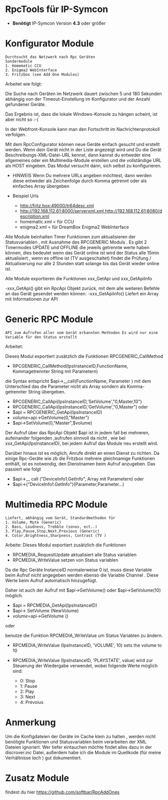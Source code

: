# RpcTools für IP-Symcon 
- **Benötigt** IP-Symcon Version **4.3** oder größer 


# Konfigurator Module 

	Durchsucht das Netzwerk nach Rpc Geräten
	Sondermodule
	1. Homematic CCU
	2. Enigma2 WebInterface
	3. Fritzbox (see Add One Modules)
  

Arbeitet wie folgt:

Die Suche nach Geräten im Netzwerk dauert zwischen 5 und 180 Sekunden abhängig 
von der Timeout-Einstellung im Konfigurator und der Anzahl gefundener Geräte.

Das Ergebnis ist, dass die lokale Windows-Konsole zu hängen scheint, ist aber nicht so :-(

In der Webfront-Konsole kann man den Fortschritt im Nachrichtenprotokoll verfolgen.
 
Mit dem RpcConfigurator können neue Geräte einfach gesucht und erstellt werden.
Wenn dein Gerät nicht in der Liste angezeigt wird und Du die Gerät Beschreibungs-XML-Datei-URL kennst, 
dann kannst du entweder eine allgemeines oder ein Multimedia-Module erstellen
und die vollständige URL als HOST eingeben. Das Modul versucht dann, sich selbst zu konfigurieren.
- HINWEIS Wenn Du mehrere URLs angeben möchtest, dann werden diese entweder als Zeichenfolge durch Komma getrennt oder als einfaches Array übergeben


- Beispiel Urls
	- http://fritz.box:49000/tr64desc.xml
	- http://192.168.112.61:8000/serverxml.xml,http://192.168.112.61:8080/description.xml
	- homematic.xml < für CCU
	- enigma2.xml < für DreamBox Enigma2 WebInterface

Alle Module beinhalten Timer Funktionen zum aktualisieren der Statusvariablen , mit Ausnahme des RPCGENERIC Moduls .
Es gibt 2 Timermodes UPDATE und OFFLINE die jeweils getrennte werte haben können, dies bedeutet 
wenn das Gerät online ist wird der Status alle 15min aktualisiert , wenn es offline ist (TV ausgeschaltet) findet 
die Prüfung / Aktualisierung nur alle 2 Stunden statt solange bis das Gerät wieder online ist.

Alle Module exportieren die Funktionen xxx_GetApi und xxx_GetApiInfo

-xxx_GetApi() 		gibt ein RpcApi Objekt zurück, mit dem alle weiteren Befehle an das Gerät gesendet werden können.
-xxx_GetApiInfo() 	Liefert ein Array mit Informationen zur API


# Generic RPC Module 
	API zum Aufrufen aller vom Gerät erkannten Methoden Es wird nur eine Variable für den Status erstellt
	
Arbeitet:

Dieses Modul exportiert zusätzlich die Funktionen RPCGENERIC_CallMethod
- RPCGENERIC_CallMethod(IpsInstanceID,FunctionName, Kommagetrennter String mit Parametern)

die Syntax entspricht $api->__call(FunctionName, Parameter ) mit dem Unterschied das die Parameter nicht als Array sondern als Komma-getrennter String übergeben.
- RPCGENERIC_CallApi(IpsInstanceID,'SetVolume',"0,Master,10")
- RPCGENERIC_CallApi(IpsInstanceID,'GetVolume',"0,Master")
oder
- $api = RPCGENERIC_GetApi(IpsInstanceID)
- $volume=$api->GetVolume(0,"Master")
- $api->SetVolume(0,"Master",$volume)

Der Aufruf über das RpcApi Objekt $api ist in jedem fall bei mehreren, aufeinander folgenden ,aufrufen sinnvoll da nicht , wie bei  xxx_GetApi(IpsInstanceID), bei jedem Aufruf das Module neu erstellt wird.
 
Darüber hinaus ist es möglich, Anrufe direkt an einen Dienst zu richten. Da einige Rpc-Geräte wie zb die Fritzbox 
mehrere gleichnamige Funktionen enthält, ist es notwendig, den Dienstnamen beim Aufruf anzugeben. Das passiert wie folgt

- $api->__ call ("DeviceInfo1.GetInfo", Array mit Parametern)
oder
- $api->{"DeviceInfo1.GetInfo"}(Parameter,Parameter...)

# Multimedia RPC Module 
	Liefert, abhängig vom Gerät, Standardmethoden für 
	1. Volume, Mute (Generic)
	2. Bass, Loudness, Trebble (sonos, ect..)
	3. Play,Pause,Stop,Next,Previous (Generic)
	4. Color,Brightness,Sharpness, Contrast (TV )

Arbeite:
Dieses Modul exportiert zusätzlich die Funktionen 
- RPCMEDIA_RequestUpdate	aktualisiert alle Status variablen 
- RPCMEDIA_WriteValue		setzen von Status variablen

Da die Rpc Geräte InstanceID normalerweise 0 ist, muss diese Variable beim Aufruf nicht angegeben werden
ebenso die Variable Channel . Diese Werte beim Aufruf automatisch hinzugefügt.

Daher ist auch der Aufruf mit $api->GetVolume() oder $api->SetVolume(10) möglich.

- $api = RPCMEDIA_GetApi(IpsInstanceID)
- $api-> SetVolume (NewVolume)
- $volume=$api->GetVolume ()

oder

benutze die Funktion RPCMEDIA_WriteValue um Status Variablen zu ändern.

- RPCMEDIA_WriteValue (IpsInstanceID, 'VOLUME', 10) sets the volume to 10
- RPCMEDIA_WriteValue (IpsInstanceID, 'PLAYSTATE', value) wird zur Steuerung der Wiedergabe verwendet, wobei folgende Werte möglich sind:
 
	- 0: Stop
	- 1: Pause
	- 2: Play
	- 3: Next
	- 4: Prevoius	

# Anmerkung
Um die Konfigdateien der Geräte im Cache klein zu halten , werden nicht benötigte Funktionen und Statusvariablen beim verarbeiten der XML Dateien ignoriert.
Wer tiefer eintauchen möchte findet alles dazu in der discrover.inc Datei, außerdem habe ich die Module im Quellkode (für meine Verhältnisse *lach* ) gut dokumentiert.

# Zusatz Module

findest du hier <https://github.com/softbar/RpcAddOnes> 
